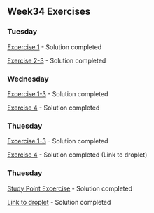 ## Week34 Exercises

### Tuesday

[Excercise 1](https://github.com/amalielandt/week34/tree/master/tuesday/ex1/point) - Solution completed

[Exercise 2-3](https://github.com/amalielandt/week34/tree/master/tuesday/ex2-3/names) - Solution completed
 
 
 ### Wednesday

[Excercise 1-3](https://github.com/amalielandt/week34/tree/master/wednesday/ex1-3/rest1) - Solution completed

[Exercise 4](https://github.com/amalielandt/week34/tree/master/wednesday/ex4/names) - Solution completed

 ### Thuesday

[Excercise 1-3](https://github.com/amalielandt/week34/tree/master/thursday/ex1-4/Week1Day4) - Solution completed

[Exercise 4](http://167.71.37.53:8080/Week1Day4/api/employee/) - Solution completed (Link to droplet)

 ### Thuesday

[Study Point Excercise](https://github.com/amalielandt/week34/tree/master/friday/studypoint_exercise) - Solution completed

[Link to droplet](http://167.71.37.53:8080/studypoint_exercise/api/bankcustomer/) - Solution completed

 

